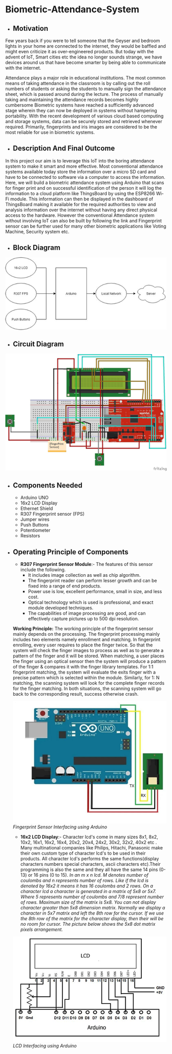 # Biometric-Attendance-System

* ## Motivation
 Few years back if you were to tell someone that the Geyser and bedroom lights in your home are connected to the internet, they would be baffled and might even criticize it as over-engineered products. But today with the advent of IoT, Smart cities etc the idea no longer sounds strange, we have devices around us that have become smarter by being able to communicate with the internet.

 Attendance plays a major role in educational institutions. The most common means of taking attendance in the classroom is by calling out the roll numbers of students or asking the students to manually sign the attendance sheet, which is passed around during the lecture. The process of manually taking and maintaining the attendance records becomes highly cumbersome Biometric systems have reached a sufficiently advanced stage wherein they can now be deployed in systems without hampering portability. With the recent development of various cloud based computing and storage systems, data can be securely stored and retrieved whenever required. Primarily, fingerprints and iris images are considered to be the most reliable for use in biometric systems.

* ## Description And Final Outcome
 In this project our aim is to leverage this IoT into the boring attendance system to make it smart and more effective. Most conventional attendance systems available today store the information over a micro SD card and have to be connected to software via a computer to access the information. Here, we will build a biometric attendance system using Arduino that scans for finger print and on successful identification of the person it will log the information to a cloud platform like ThingsBoard by using the ESP8266 Wi-Fi module. This information can then be displayed in the dashboard of ThingsBoard making it available for the required authorities to view and analysis information over the internet without having any direct physical access to the hardware. However the conventional Attendance system without involving IoT can also be built by following the link and Fingerprint sensor can be further used for many other biometric applications like Voting Machine, Security system etc.

* ## Block Diagram
![Block Diagram](.image/BlockDiagram.png)

* ## Circuit Diagram
![Block Diagram](.image/CircuitDiagram.png)

* ## Components Needed
  * Arduino UNO
  * 16x2 LCD Display
  * Ethernet Shield
  * R307 Fingerprint sensor (FPS)
  * Jumper wires
  * Push Buttons
  * Potentiometer
  * Resistors

* ## Operating Principle of Components
    * **R307 Fingerprint Sensor Module**:-
    The features of this sensor include the following.
      * It includes image collection as well as chip algorithm.
      * The fingerprint reader can perform lesser growth and can be fixed into a range of end products.
      * Power use is low, excellent performance, small in size, and less cost.
      * Optical technology which is used is professional, and exact module developed techniques.
      * The capabilities of image processing are good, and can effectively capture pictures up to 500 dpi resolution.
      
     **Working Principle:**
     The working principle of the fingerprint sensor mainly depends on the processing. The fingerprint processing mainly includes two elements namely enrollment and matching. In fingerprint enrolling, every user requires to place the finger twice. So that the system will check the finger images to process as well as to generate a pattern of the finger and it will be stored. When matching, a user places the finger using an optical sensor then the system will produce a pattern of the finger & compares it with the finger library templates. For 1:1 fingerprint matching, the system will evaluate the exits finger with a precise pattern which is selected within the module. Similarly, for 1: N matching, the scanning system will look for the complete finger records for the finger matching. In both situations, the scanning system will go back to the corresponding result, success otherwise crash.
    
    ![Finger Print Sensor](.image/Fing.png)
    *Fingerprint Sensor Interfacing using Arduino*
    
  * **16x2 LCD Display**:-
  Character lcd's come in many sizes 8x1, 8x2, 10x2, 16x1, 16x2, 16x4, 20x2, 20x4, 24x2, 30x2, 32x2, 40x2 etc . Many multinational companies like Philips, Hitachi, Panasonic make their own custom type of character lcd's to be used in their products. All character lcd's performs the same functions(display characters numbers special characters, ascii characters etc).Their programming is also the same and they all have the same 14 pins (0-13) or 16 pins (0 to 15).
  *In an m x n lcd. M denotes number of coulombs and n represents number of rows. Like if the lcd is denoted by 16x2 it means it has 16 coulombs and 2 rows. On a character lcd a character is generated in a matrix of 5x8 or 5x7. Where 5 represents number of coulombs and 7/8 represent number of rows. Maximum size of the matrix is 5x8. You can not display character greater than 5x8 dimension matrix. Normally we display a character in 5x7 matrix and left the 8th row for the cursor. If we use the 8th row of the matrix for the character display, then their will be no room for cursor. The picture below shows the 5x8 dot matrix pixels arrangement.*

   ![LCD](.image/lcd.png)
   *LCD Interfacing using Arduino*
   
   
